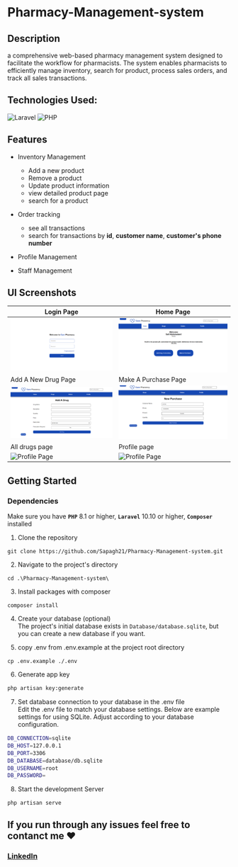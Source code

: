 # Pharmacy-Management-system
## Description 
a comprehensive web-based pharmacy management system designed to facilitate the
workflow for pharmacists. The system enables pharmacists to efficiently manage inventory, search for
product, process sales orders, and track all sales transactions.
## Technologies Used:
![Laravel](https://img.shields.io/badge/laravel-%23FF2D20.svg?style=for-the-badge&logo=laravel&logoColor=white)
![PHP](https://img.shields.io/badge/php-%23777BB4.svg?style=for-the-badge&logo=php&logoColor=white) 

## Features
- Inventory Management
  - Add a new product
  - Remove a product
  - Update product information
  - view detailed product page
  - search for a product
- Order tracking
  - see all transactions 
  - search for transactions by **id**, **customer name**, **customer's phone number**

- Profile Management 
- Staff Management
## UI Screenshots
|Login Page | Home Page|
|---|----|
|![Login Page](docs/login.jpg) | ![home Page](docs/home.jpg) |
| Add A New Drug Page | Make A Purchase Page|
|![add drug Page](docs/add_drug.jpg) | ![purchase Page](docs/purchase.jpg) |
|All drugs page|Profile page | 
 ![Profile Page](docs/all_drugs.jpg)  | ![Profile Page](docs/profile.jpg) | 

## Getting Started
### Dependencies
Make sure you have **`PHP`** 8.1 or higher, **`Laravel`** 10.10 or higher, **`Composer`** installed 

1. Clone the repository 
```shell
git clone https://github.com/Sapagh21/Pharmacy-Management-system.git
 ``` 
2. Navigate to the project's directory
```shell
cd .\Pharmacy-Management-system\
```
3. Install packages with composer
```shell
composer install
```
4. Create your database (optional) <br>
The project's initial database exists in `Database/database.sqlite`, but you can create a new database if you want.

5. copy .env from .env.example at the project root directory
```
cp .env.example ./.env 
```
6. Generate app key 
```bash
php artisan key:generate
```
7. Set database connection to your database in the .env file <br>
Edit the .env file to match your database settings. Below are example settings for using SQLite. Adjust according to your database configuration.
```bash
DB_CONNECTION=sqlite
DB_HOST=127.0.0.1
DB_PORT=3306
DB_DATABASE=database/db.sqlite
DB_USERNAME=root
DB_PASSWORD=
```
8. Start the development Server
```
php artisan serve
```


## If you run through any issues feel free to contanct me ♥
### [LinkedIn](https://www.linkedin.com/in/sapagh21/)